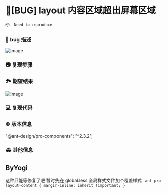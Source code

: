 # 🐛[BUG] layout 内容区域超出屏幕区域

`📦  Need to reproduce`

### 🐛 bug 描述

![image](https://user-images.githubusercontent.com/32864125/188051407-7b80ddb2-5060-4445-afa3-c71a37520b37.png)

<!--
详细地描述 bug，让大家都能理解
-->

### 📷 复现步骤

<!--
清晰描述复现步骤，让别人也能看到问题，如果可能，尽量提供可执行代码，
如：https://codesandbox.io/ 在此处创建一个 codesandbox，方便我们更快的排查和复现问题
-->

### 🏞 期望结果

![image](https://user-images.githubusercontent.com/32864125/188051546-9f3fa700-c280-4eae-bd1e-8ed0b454c4a0.png)

<!--
描述你原本期望看到的结果
-->

### 💻 复现代码

<!--
提供可复现的代码，仓库，或线上示例
-->

### © 版本信息

"@ant-design/pro-components": "^2.3.2",

### 🚑 其他信息

<!--
如截图等其他信息可以贴在这里
-->

## ByYogi

这种只能等修复了吧
暂时先在 global.less 全局样式文件加个覆盖样式
`.ant-pro-layout-content {
  margin-inline: inherit !important;
}`
